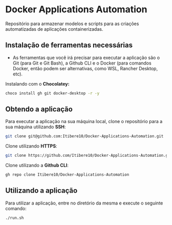 # Docker Applications Automation

Repositório para armazenar modelos e scripts para as criações automatizadas de aplicações containerizadas.

## Instalação de ferramentas necessárias
* As ferramentas que você irá precisar para executar a aplicação são o Git (para Git e Git Bash), a Github CLI e o Docker (para comandos Docker, então podem ser alternativas, como WSL, Rancher Desktop, etc).

Instalando com o **Chocolatey:**
``` bash
choco install gh git docker-desktop -r -y
```
## Obtendo a aplicação
Para executar a aplicação na sua máquina local, clone o repositório para a sua máquina utilizando **SSH**:
``` bash
git clone git@github.com:Itibere10/Docker-Applications-Automation.git
```
Clone utilizando **HTTPS**:
``` bash
git clone https://github.com/Itibere10/Docker-Applications-Automation.git
```
Clone utilizando a **Github CLI**:
``` bash
gh repo clone Itibere10/Docker-Applications-Automation
```
## Utilizando a aplicação
Para utilizar a aplicação, entre no diretório da mesma e execute o seguinte comando:
``` bash
./run.sh
```
